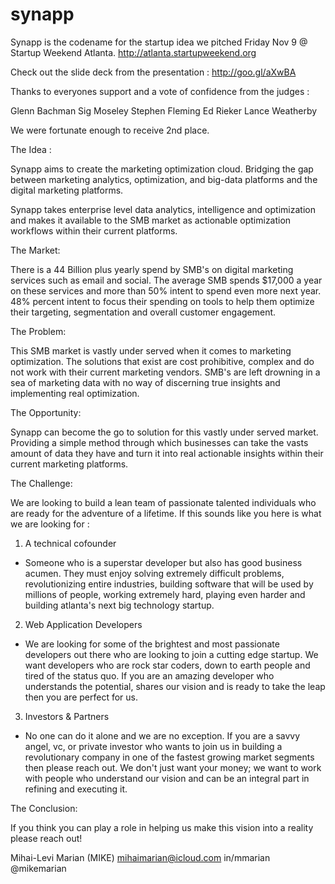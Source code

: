 synapp
======

Synapp is the codename for the startup idea we pitched Friday Nov 9 @ Startup Weekend Atlanta.
http://atlanta.startupweekend.org

Check out the slide deck from the presentation : http://goo.gl/aXwBA

Thanks to everyones support and a vote of confidence from the judges :

Glenn Bachman
Sig Moseley
Stephen Fleming
Ed Rieker
Lance Weatherby

We were fortunate enough to receive 2nd place. 

The Idea :

Synapp aims to create the marketing optimization cloud. Bridging the gap between marketing analytics,
optimization, and big-data platforms and the digital marketing platforms. 

Synapp takes enterprise level data analytics, intelligence and optimization and makes it available to 
the SMB market as actionable optimization workflows within their current platforms. 

The Market:

There is a 44 Billion plus yearly spend by SMB's on digital marketing services such as email and social. 
The average SMB spends $17,000 a year on these services and more than 50% intent to spend even more next year. 
48% percent intent to focus their spending on tools to help them optimize their targeting, segmentation and 
overall customer engagement. 

The Problem:

This SMB market is vastly under served when it comes to marketing optimization. The solutions that exist are 
cost prohibitive, complex and do not work with their current marketing vendors. SMB's are left drowning in a 
sea of marketing data with no way of discerning true insights and implementing real optimization. 

The Opportunity:

Synapp can become the go to solution for this vastly under served market. Providing a simple method through 
which businesses can take the vasts amount of data they have and turn it into real actionable insights 
within their current marketing platforms. 

The Challenge:

We are looking to build a lean team of passionate talented individuals who are ready for the adventure of a lifetime. 
If this sounds like you here is what we are looking for :

1) A technical cofounder
- Someone who is a superstar developer but also has good business acumen. They must enjoy solving extremely difficult problems, 
revolutionizing entire industries, building software that will be used by millions of people, working extremely hard, playing even 
harder and building atlanta's next big technology startup. 

2) Web Application Developers
- We are looking for some of the brightest and most passionate developers out there who are looking to join a cutting edge startup. 
We want developers who are rock star coders, down to earth people and tired of the status quo. If you are an amazing developer who 
understands the potential, shares our vision and is ready to take the leap then you are perfect for us. 

3) Investors & Partners 
- No one can do it alone and we are no exception. If you are a savvy angel, vc, or private investor who wants to join us in building
a revolutionary company in one of the fastest growing market segments then please reach out. We don't just want your money; we want
to work with people who understand our vision and can be an integral part in refining and executing it. 

The Conclusion:

If you think you can play a role in helping us make this vision into a reality please reach out!

Mihai-Levi Marian (MIKE)
mihaimarian@icloud.com
in/mmarian
@mikemarian



